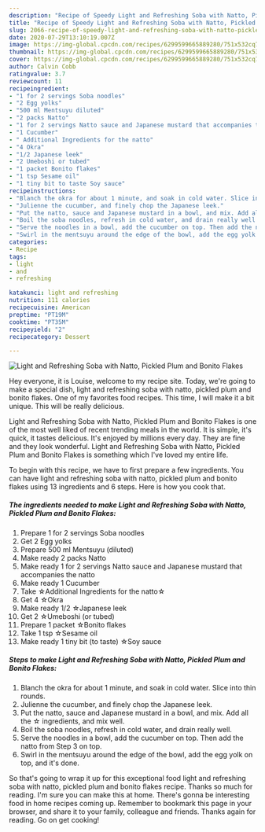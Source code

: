 ```yaml
---
description: "Recipe of Speedy Light and Refreshing Soba with Natto, Pickled Plum and Bonito Flakes"
title: "Recipe of Speedy Light and Refreshing Soba with Natto, Pickled Plum and Bonito Flakes"
slug: 2066-recipe-of-speedy-light-and-refreshing-soba-with-natto-pickled-plum-and-bonito-flakes
date: 2020-07-29T13:10:19.007Z
image: https://img-global.cpcdn.com/recipes/6299599665889280/751x532cq70/light-and-refreshing-soba-with-natto-pickled-plum-and-bonito-flakes-recipe-main-photo.jpg
thumbnail: https://img-global.cpcdn.com/recipes/6299599665889280/751x532cq70/light-and-refreshing-soba-with-natto-pickled-plum-and-bonito-flakes-recipe-main-photo.jpg
cover: https://img-global.cpcdn.com/recipes/6299599665889280/751x532cq70/light-and-refreshing-soba-with-natto-pickled-plum-and-bonito-flakes-recipe-main-photo.jpg
author: Calvin Cobb
ratingvalue: 3.7
reviewcount: 11
recipeingredient:
- "1 for 2 servings Soba noodles"
- "2 Egg yolks"
- "500 ml Mentsuyu diluted"
- "2 packs Natto"
- "1 for 2 servings Natto sauce and Japanese mustard that accompanies the natto"
- "1 Cucumber"
- " Additional Ingredients for the natto"
- "4 Okra"
- "1/2 Japanese leek"
- "2 Umeboshi or tubed"
- "1 packet Bonito flakes"
- "1 tsp Sesame oil"
- "1 tiny bit to taste Soy sauce"
recipeinstructions:
- "Blanch the okra for about 1 minute, and soak in cold water. Slice into thin rounds."
- "Julienne the cucumber, and finely chop the Japanese leek."
- "Put the natto, sauce and Japanese mustard in a bowl, and mix. Add all the ☆ ingredients, and mix well."
- "Boil the soba noodles, refresh in cold water, and drain really well."
- "Serve the noodles in a bowl, add the cucumber on top. Then add the natto from Step 3 on top."
- "Swirl in the mentsuyu around the edge of the bowl, add the egg yolk on top, and it&#39;s done."
categories:
- Recipe
tags:
- light
- and
- refreshing

katakunci: light and refreshing 
nutrition: 111 calories
recipecuisine: American
preptime: "PT19M"
cooktime: "PT35M"
recipeyield: "2"
recipecategory: Dessert

---
```



![Light and Refreshing Soba with Natto, Pickled Plum and Bonito Flakes](https://img-global.cpcdn.com/recipes/6299599665889280/751x532cq70/light-and-refreshing-soba-with-natto-pickled-plum-and-bonito-flakes-recipe-main-photo.jpg)

Hey everyone, it is Louise, welcome to my recipe site. Today, we're going to make a special dish, light and refreshing soba with natto, pickled plum and bonito flakes. One of my favorites food recipes. This time, I will make it a bit unique. This will be really delicious.

Light and Refreshing Soba with Natto, Pickled Plum and Bonito Flakes is one of the most well liked of recent trending meals in the world. It is simple, it's quick, it tastes delicious. It's enjoyed by millions every day. They are fine and they look wonderful. Light and Refreshing Soba with Natto, Pickled Plum and Bonito Flakes is something which I've loved my entire life.




To begin with this recipe, we have to first prepare a few ingredients. You can have light and refreshing soba with natto, pickled plum and bonito flakes using 13 ingredients and 6 steps. Here is how you cook that.

<!--inarticleads1-->

##### The ingredients needed to make Light and Refreshing Soba with Natto, Pickled Plum and Bonito Flakes:

1. Prepare 1 for 2 servings Soba noodles
1. Get 2 Egg yolks
1. Prepare 500 ml Mentsuyu (diluted)
1. Make ready 2 packs Natto
1. Make ready 1 for 2 servings Natto sauce and Japanese mustard that accompanies the natto
1. Make ready 1 Cucumber
1. Take  ☆Additional Ingredients for the natto☆
1. Get 4 ☆Okra
1. Make ready 1/2 ☆Japanese leek
1. Get 2 ☆Umeboshi (or tubed)
1. Prepare 1 packet ☆Bonito flakes
1. Take 1 tsp ☆Sesame oil
1. Make ready 1 tiny bit (to taste) ☆Soy sauce




<!--inarticleads2-->

##### Steps to make Light and Refreshing Soba with Natto, Pickled Plum and Bonito Flakes:

1. Blanch the okra for about 1 minute, and soak in cold water. Slice into thin rounds.
1. Julienne the cucumber, and finely chop the Japanese leek.
1. Put the natto, sauce and Japanese mustard in a bowl, and mix. Add all the ☆ ingredients, and mix well.
1. Boil the soba noodles, refresh in cold water, and drain really well.
1. Serve the noodles in a bowl, add the cucumber on top. Then add the natto from Step 3 on top.
1. Swirl in the mentsuyu around the edge of the bowl, add the egg yolk on top, and it&#39;s done.




So that's going to wrap it up for this exceptional food light and refreshing soba with natto, pickled plum and bonito flakes recipe. Thanks so much for reading. I'm sure you can make this at home. There's gonna be interesting food in home recipes coming up. Remember to bookmark this page in your browser, and share it to your family, colleague and friends. Thanks again for reading. Go on get cooking!
